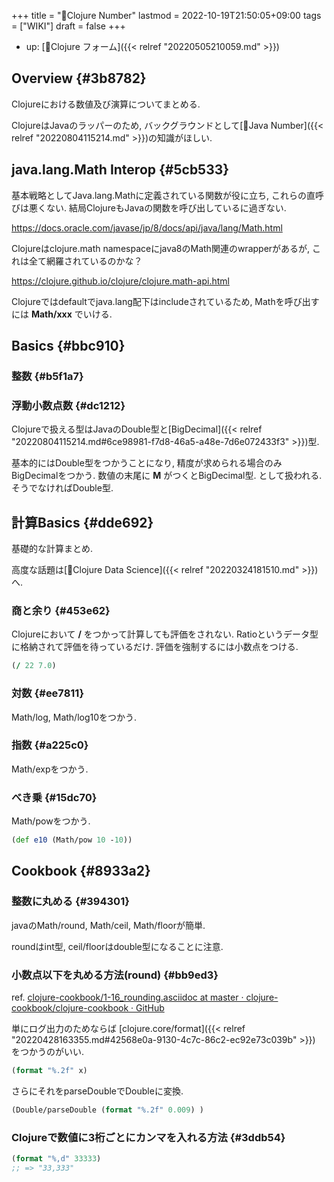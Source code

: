 +++
title = "📝Clojure Number"
lastmod = 2022-10-19T21:50:05+09:00
tags = ["WIKI"]
draft = false
+++

-   up: [📝Clojure フォーム]({{< relref "20220505210059.md" >}})


## Overview {#3b8782}

Clojureにおける数値及び演算についてまとめる.

ClojureはJavaのラッパーのため, バックグラウンドとして[📝Java Number]({{< relref "20220804115214.md" >}})の知識がほしい.


## java.lang.Math Interop {#5cb533}

基本戦略としてJava.lang.Mathに定義されている関数が役に立ち, これらの直呼びは悪くない. 結局ClojureもJavaの関数を呼び出しているに過ぎない.

<https://docs.oracle.com/javase/jp/8/docs/api/java/lang/Math.html>

Clojureはclojure.math namespaceにjava8のMath関連のwrapperがあるが, これは全て網羅されているのかな？

<https://clojure.github.io/clojure/clojure.math-api.html>

Clojureではdefaultでjava.lang配下はincludeされているため, Mathを呼び出すには **Math/xxx** でいける.


## Basics {#bbc910}


### 整数 {#b5f1a7}


### 浮動小数点数 {#dc1212}

Clojureで扱える型はJavaのDouble型と[BigDecimal]({{< relref "20220804115214.md#6ce98981-f7d8-46a5-a48e-7d6e072433f3" >}})型.

基本的にはDouble型をつかうことになり, 精度が求められる場合のみBigDecimalをつかう. 数値の末尾に **M** がつくとBigDecimal型. として扱われる. そうでなければDouble型.


## 計算Basics {#dde692}

基礎的な計算まとめ.

高度な話題は[📝Clojure Data Science]({{< relref "20220324181510.md" >}})へ.


### 商と余り {#453e62}

Clojureにおいて **/** をつかって計算しても評価をされない. Ratioというデータ型に格納されて評価を待っているだけ. 評価を強制するには小数点をつける.

```clojure
(/ 22 7.0)
```


### 対数 {#ee7811}

Math/log, Math/log10をつかう.


### 指数 {#a225c0}

Math/expをつかう.


### べき乗 {#15dc70}

Math/powをつかう.

```clojure
(def e10 (Math/pow 10 -10))
```


## Cookbook {#8933a2}


### 整数に丸める {#394301}

javaのMath/round, Math/ceil, Math/floorが簡単.

roundはint型, ceil/floorはdouble型になることに注意.


### 小数点以下を丸める方法(round) {#bb9ed3}

ref. [clojure-cookbook/1-16_rounding.asciidoc at master · clojure-cookbook/clojure-cookbook · GitHub](https://github.com/clojure-cookbook/clojure-cookbook/blob/master/01_primitive-data/1-16_rounding.asciidoc)

単にログ出力のためならば [clojure.core/format]({{< relref "20220428163355.md#42568e0a-9130-4c7c-86c2-ec92e73c039b" >}}) をつかうのがいい.

```clojure
(format "%.2f" x)
```

さらにそれをparseDoubleでDoubleに変換.

```clojure
(Double/parseDouble (format "%.2f" 0.009) )
```


### Clojureで数値に3桁ごとにカンマを入れる方法 {#3ddb54}

```clojure
(format "%,d" 33333)
;; => "33,333"
```
